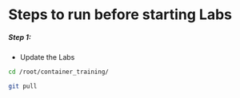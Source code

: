 # Steps to run before starting Labs

##### Step 1:

* Update the Labs

```bash
cd /root/container_training/

git pull
```
